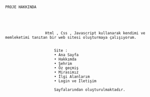                                                                         PROJE HAKKINDA





                      Html , Css , Javascript kullanarak kendimi ve memleketimi tanıtan bir web sitesi oluşturmaya çalışıyorum.


                          Site :
                          •	Ana Sayfa 
                          •	Hakkımda 
                          •	Şehrim
                          •	Öz geçmiş
                          •	Mirasımız
                          •	İlgi Alanlarım
                          •	Login ve İletişim 

                          Sayfalarından oluşturulmaktadır.
